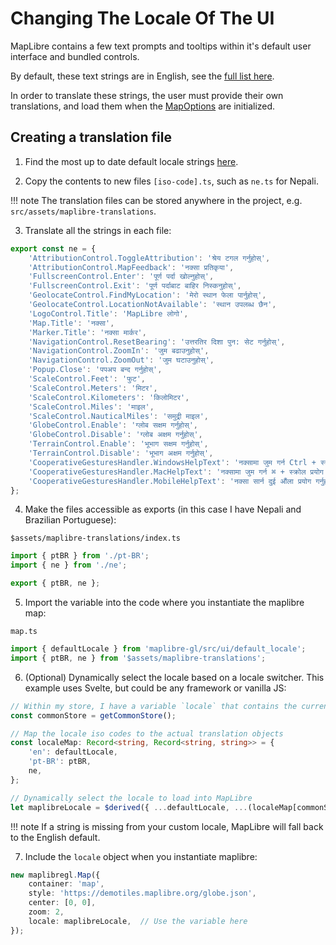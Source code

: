 # Changing The Locale Of The UI

MapLibre contains a few text prompts and tooltips within it's
default user interface and bundled controls.

By default, these text strings are in English, see the [full list here][1].

In order to translate these strings, the user must provide their own
translations, and load them when the [MapOptions][2] are initialized.

## Creating a translation file

1. Find the most up to date default locale strings [here][1].

2. Copy the contents to new files `[iso-code].ts`, such as `ne.ts` for Nepali.

!!! note
    The translation files can be stored anywhere in the project, e.g.
    `src/assets/maplibre-translations`.

3. Translate all the strings in each file:

```ts
export const ne = {
	'AttributionControl.ToggleAttribution': 'श्रेय टगल गर्नुहोस्',
	'AttributionControl.MapFeedback': 'नक्सा प्रतिकृया',
	'FullscreenControl.Enter': 'पूर्ण पर्दा खोल्नुहोस्',
	'FullscreenControl.Exit': 'पूर्ण पर्दाबाट बाहिर निस्कनुहोस्',
	'GeolocateControl.FindMyLocation': 'मेरो स्थान फेला पार्नुहोस्',
	'GeolocateControl.LocationNotAvailable': 'स्थान उपलब्ध छैन',
	'LogoControl.Title': 'MapLibre लोगो',
	'Map.Title': 'नक्सा',
	'Marker.Title': 'नक्सा मार्कर',
	'NavigationControl.ResetBearing': 'उत्तरतिर दिशा पुन: सेट गर्नुहोस्',
	'NavigationControl.ZoomIn': 'जुम बढाउनुहोस्',
	'NavigationControl.ZoomOut': 'जुम घटाउनुहोस्',
	'Popup.Close': 'पपअप बन्द गर्नुहोस्',
	'ScaleControl.Feet': 'फुट',
	'ScaleControl.Meters': 'मिटर',
	'ScaleControl.Kilometers': 'किलोमिटर',
	'ScaleControl.Miles': 'माइल',
	'ScaleControl.NauticalMiles': 'समुद्री माइल',
	'GlobeControl.Enable': 'ग्लोब सक्षम गर्नुहोस्',
	'GlobeControl.Disable': 'ग्लोब अक्षम गर्नुहोस्',
	'TerrainControl.Enable': 'भूभाग सक्षम गर्नुहोस्',
	'TerrainControl.Disable': 'भूभाग अक्षम गर्नुहोस्',
	'CooperativeGesturesHandler.WindowsHelpText': 'नक्सामा जुम गर्न Ctrl + स्क्रोल प्रयोग गर्नुहोस्',
	'CooperativeGesturesHandler.MacHelpText': 'नक्सामा जुम गर्न ⌘ + स्क्रोल प्रयोग गर्नुहोस्',
	'CooperativeGesturesHandler.MobileHelpText': 'नक्सा सार्न दुई औंला प्रयोग गर्नुहोस्',
};
```

4. Make the files accessible as exports (in this case I have Nepali and Brazilian Portuguese):

`$assets/maplibre-translations/index.ts`
```ts
import { ptBR } from './pt-BR';
import { ne } from './ne';

export { ptBR, ne };
```

5. Import the variable into the code where you instantiate the maplibre map:

`map.ts`
```ts
import { defaultLocale } from 'maplibre-gl/src/ui/default_locale';
import { ptBR, ne } from '$assets/maplibre-translations';
```

6. (Optional) Dynamically select the locale based on a locale switcher.
   This example uses Svelte, but could be any framework or vanilla JS:

```ts
// Within my store, I have a variable `locale` that contains the currently loaded locale
const commonStore = getCommonStore();

// Map the locale iso codes to the actual translation objects
const localeMap: Record<string, Record<string, string>> = {
    'en': defaultLocale,
    'pt-BR': ptBR,
    ne,
};

// Dynamically select the locale to load into MapLibre
let maplibreLocale = $derived({ ...defaultLocale, ...(localeMap[commonStore.locale] ?? localeMap['en']) });
```

!!! note
    If a string is missing from your custom locale, MapLibre will fall
    back to the English default.

7. Include the `locale` object when you instantiate maplibre:

```ts
new maplibregl.Map({
    container: 'map',
    style: 'https://demotiles.maplibre.org/globe.json',
    center: [0, 0],
    zoom: 2,
    locale: maplibreLocale,  // Use the variable here
});
```

[1]: https://github.com/maplibre/maplibre-gl-js/blob/main/src/ui/default_locale.ts
[2]: https://maplibre.org/maplibre-gl-js/docs/API/type-aliases/MapOptions/#locale
